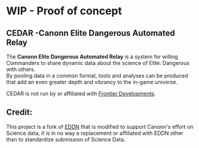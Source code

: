 # WIP - Proof of concept

## CEDAR -Canonn Elite Dangerous Automated Relay

The **Canonn Elite Dangerous Automated Relay** is a system for willing Commanders to share dynamic data about the science of Elite: Dangerous with others.  
By pooling data in a common format, tools and analyses can be produced that add an even greater depth and vibrancy to the in-game universe.

CEDAR is not run by or affiliated with [Frontier Developments](http://www.frontier.co.uk/).

## Credit:

This project is a fork of [EDDN](https://github.com/EDSM-NET/EDDN) that is modified to support Canonn's effort on Science data, it is in no way a replacement or affiliated with EDDN other than to standardize submission of Science Data.
